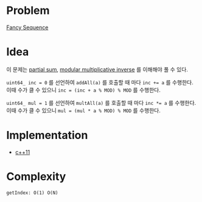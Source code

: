 # Problem

[Fancy Sequence](https://leetcode.com/problems/fancy-sequence/)

# Idea

이 문제는 [partial sum](/fundamentals/partialsum/partialsum/README.md), [modular multiplicative
inverse](/fundamentals/numbertheory/modulararithmatic/README.md) 를
이해해야 풀 수 있다.

`uint64_ inc = 0` 를 선언하여 `addAll(a)` 를 호출할 때 마다 `inc += a` 를
수행한다.  이때 수가 클 수 있으니 `inc = (inc + a % MOD) % MOD` 를 수행한다.

`uint64_ mul = 1` 를 선언하여 `multAll(a)` 를 호출할 때 마다 `inc *= a` 를
수행한다.  이때 수가 클 수 있으니 `mul = (mul * a % MOD) % MOD` 를 수행한다.
 
# Implementation

* [c++11](a.cpp)

# Complexity

```
getIndex: O(1) O(N)
```
